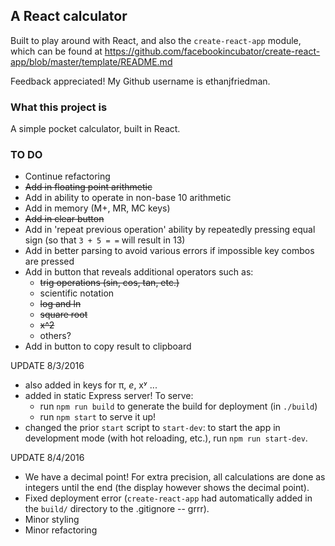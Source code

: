 ## A React calculator

Built to play around with React, and also the `create-react-app` module, which can be found at
https://github.com/facebookincubator/create-react-app/blob/master/template/README.md

Feedback appreciated! My Github username is ethanjfriedman.

### What this project is

A simple pocket calculator, built in React.

### TO DO
* Continue refactoring
* ~~Add in floating point arithmetic~~
* Add in ability to operate in non-base 10 arithmetic
* Add in memory (M+, MR, MC keys)
* ~~Add in clear button~~
* Add in 'repeat previous operation' ability by repeatedly pressing equal sign (so that `3 + 5 = =` will result in 13)
* Add in better parsing to avoid various errors if impossible key combos are pressed
* Add in button that reveals additional operators such as:
  - ~~trig operations (sin, cos, tan, etc.)~~
  - scientific notation
  - ~~log and ln~~
  - ~~square root~~
  - ~~x^2~~
  - others?
* Add in button to copy result to clipboard

UPDATE 8/3/2016
* also added in keys for π, *e*, xʸ ...
* added in static Express server! To serve:
  - run `npm run build` to generate the build for deployment (in `./build`)
  - run `npm start` to serve it up!
* changed the prior `start` script to `start-dev`: to start the app in development mode (with hot reloading, etc.), run `npm run start-dev`.

UPDATE 8/4/2016
* We have a decimal point! For extra precision, all calculations are done as integers until the end (the display however shows the decimal point).
* Fixed deployment error (`create-react-app` had automatically added in the `build/` directory to the .gitignore -- grrr).
* Minor styling 
* Minor refactoring
